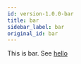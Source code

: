 ```yaml
---
id: version-1.0.0-bar
title: bar
sidebar_label: bar
original_id: bar
---
```


This is bar. See [hello](../hello.md)
